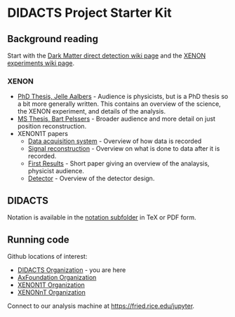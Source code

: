 # DIDACTS Project Starter Kit

## Background reading

Start with the [Dark Matter direct detection wiki page](https://en.wikipedia.org/wiki/Dark_matter#Direct_detection) and the [XENON experiments wiki page](https://en.wikipedia.org/wiki/XENON).

### XENON

 * [PhD Thesis, Jelle Aalbers](http://astroparticle.rice.edu/teaching/thesis_J_Aalbers.pdf) - Audience is physicists, but is a PhD thesis so a bit more generally written.  This contains an overview of the science, the XENON experiment, and details of the analysis.
 * [MS Thesis, Bart Pelssers](http://astroparticle.rice.edu/teaching/MScThesisPelssers.pdf) - Broader audience and more detail on just position reconstruction.
 * XENON1T papers
   * [Data acquisition system](https://arxiv.org/abs/1906.00819) - Overview of how data is recorded
   * [Signal reconstruction](https://arxiv.org/abs/1906.04717) - Overview on what is done to data after it is recorded.
   * [First Results](http://astroparticle.rice.edu/teaching/1705.06655.pdf) - Short paper giving an overview of the analaysis, physicist audience.
   * [Detector](https://arxiv.org/abs/1708.07051) - Overview of the detector design.
  
## DIDACTS

Notation is available in the [notation subfolder](./notation) in TeX or PDF form.
 
## Running code

Github locations of interest:

  * [DIDACTS Organization](https://github.com/DidactsOrg/) - you are here
  * [AxFoundation Organization](https://github.com/AxFoundation/)
  * [XENON1T Organization](https://github.com/xenon1t/)
  * [XENONnT Organization](https://github.com/xenonnt/)
  
Connect to our analysis machine at https://fried.rice.edu/jupyter.
